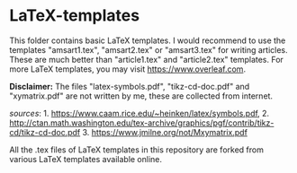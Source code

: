 # LaTeX-templates
This folder contains basic LaTeX templates. I would recommend to use the templates "amsart1.tex", "amsart2.tex" or "amsart3.tex" for writing articles. These are much better than "article1.tex" and "article2.tex" templates. For more LaTeX templates, you may visit https://www.overleaf.com. 

<b>Disclaimer:</b> The files "latex-symbols.pdf", "tikz-cd-doc.pdf" and "xymatrix.pdf" are not written by me, these are collected from internet. 

<i>sources</i>: 1. https://www.caam.rice.edu/~heinken/latex/symbols.pdf, 
         2. http://ctan.math.washington.edu/tex-archive/graphics/pgf/contrib/tikz-cd/tikz-cd-doc.pdf 
         3. https://www.jmilne.org/not/Mxymatrix.pdf 
         
All the .tex files of LaTeX templates in this repository are forked from various LaTeX templates available online. 
